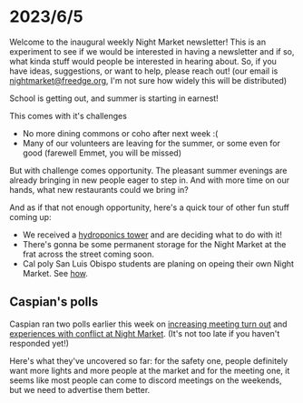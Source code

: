 # 2023/6/5

Welcome to the inaugural weekly Night Market newsletter! This is an experiment to see if we would be interested in having a newsletter and if so, what kinda stuff would people be interested in hearing about. So, if you have ideas, suggestions, or want to help, please reach out! (our email is nightmarket@freedge.org, I'm not sure how widely this will be distributed)

School is getting out, and summer is starting in earnest!

This comes with it's challenges
- No more dining commons or coho after next week :(
- Many of our volunteers are leaving for the summer, or some even for good (farewell Emmet, you will be missed)

But with challenge comes opportunity. The pleasant summer evenings are already bringing in new people eager to step in. And with more time on our hands, what new restaurants could we bring in?

And as if that not enough opportunity, here's a quick tour of other fun stuff coming up:
- We received a <a href="https://discord.com/channels/1036777702302158908/1045551946704113735/1115037311420354621">hydroponics tower</a> and are deciding what to do with it!
- There's gonna be some permanent storage for the Night Market at the frat across the street coming soon.
- Cal poly San Luis Obispo students are planing on opeing their own Night Market. See <a href="https://discord.com/channels/1036777702302158908/1036782826181369936/1115729317993910313">how</a>.

## Caspian's polls

Caspian ran two polls earlier this week on <a href="https://docs.google.com/forms/d/e/1FAIpQLSe3B0BY5TUe8Irv3mS8kuw8gru83JGThKAnQYUvkNYJzDaUBQ/viewform">increasing meeting turn out</a> and <a href="https://docs.google.com/forms/d/e/1FAIpQLSetYK1hTqYiENvVQhK6uUcli8UUT58FZIMPkrZn3nvPrNMDQA/viewform">experiences with conflict at Night Market</a>. (It's not too late if you haven't responded yet!)

Here's what they've uncovered so far: for the safety one, people definitely want more lights and more people at the market and for the meeting one, it seems like most people can come to discord meetings on the weekends, but we need to advertise them better.
